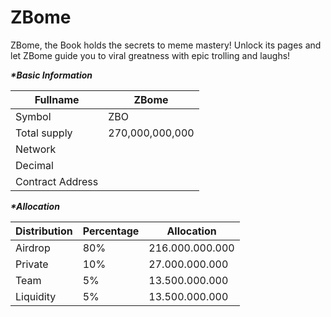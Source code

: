 # ZBome

ZBome, the Book holds the secrets to meme mastery! Unlock its pages and let ZBome guide you to viral greatness with epic trolling and laughs!

_**\*Basic Information**_

| Fullname         | ZBome           |
| ---------------- | --------------- |
| Symbol           | ZBO             |
| Total supply     | 270,000,000,000 |
| Network          |                 |
| Decimal          |                 |
| Contract Address |                 |

_**\*Allocation**_

| Distribution | Percentage | Allocation      |
| ------------ | ---------- | --------------- |
| Airdrop      | 80%        | 216.000.000.000 |
| Private      | 10%        | 27.000.000.000  |
| Team         | 5%         | 13.500.000.000  |
| Liquidity    | 5%         | 13.500.000.000  |
